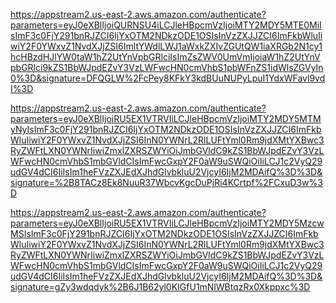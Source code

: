 https://appstream2.us-east-2.aws.amazon.com/authenticate?parameters=eyJ0eXBlIjoiQURNSU4iLCJleHBpcmVzIjoiMTY2MDY5MTE0MiIsImF3c0FjY291bnRJZCI6IjYxOTM2NDkzODE1OSIsInVzZXJJZCI6ImFkbWluIiwiY2F0YWxvZ1NvdXJjZSI6ImltYWdlLWJ1aWxkZXIvZGUtQW1iaXRGb2N1cy1hcHBzdHJlYW0taW1hZ2UtYnVpbGRlciIsImZsZWV0UmVmIjoiaW1hZ2UtYnVpbGRlci9kZS1BbWJpdEZvY3VzLWFwcHN0cmVhbS1pbWFnZS1idWlsZGVyIn0%3D&signature=DFQGLW%2FcPey8KFkY3kdBUuNUPyLpuI1YdxWFavl9vdI%3D

https://appstream2.us-east-2.aws.amazon.com/authenticate?parameters=eyJ0eXBlIjoiRU5EX1VTRVIiLCJleHBpcmVzIjoiMTY2MDY5MTMyNyIsImF3c0FjY291bnRJZCI6IjYxOTM2NDkzODE1OSIsInVzZXJJZCI6ImFkbWluIiwiY2F0YWxvZ1NvdXJjZSI6InN0YWNrL2RlLUFtYml0Rm9jdXMtYXBwc3RyZWFtLXN0YWNrIiwiZmxlZXRSZWYiOiJmbGVldC9kZS1BbWJpdEZvY3VzLWFwcHN0cmVhbS1mbGVldCIsImFwcGxpY2F0aW9uSWQiOiIiLCJ1c2VyQ29udGV4dCI6IiIsIm1heFVzZXJEdXJhdGlvbkluU2VjcyI6IjM2MDAifQ%3D%3D&signature=%2B8TACz8Ek8NuuR37WbcvKgcDuPjRi4KCrtpf%2FCxuD3w%3D


https://appstream2.us-east-2.aws.amazon.com/authenticate?parameters=eyJ0eXBlIjoiRU5EX1VTRVIiLCJleHBpcmVzIjoiMTY2MDY5MzcwMSIsImF3c0FjY291bnRJZCI6IjYxOTM2NDkzODE1OSIsInVzZXJJZCI6ImFkbWluIiwiY2F0YWxvZ1NvdXJjZSI6InN0YWNrL2RlLUFtYml0Rm9jdXMtYXBwc3RyZWFtLXN0YWNrIiwiZmxlZXRSZWYiOiJmbGVldC9kZS1BbWJpdEZvY3VzLWFwcHN0cmVhbS1mbGVldCIsImFwcGxpY2F0aW9uSWQiOiIiLCJ1c2VyQ29udGV4dCI6IiIsIm1heFVzZXJEdXJhdGlvbkluU2VjcyI6IjM2MDAifQ%3D%3D&signature=gZy3wdqdyk%2B6J1B62yl0KIGfU1mNlWBtqzRx0Xkppxc%3D
